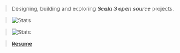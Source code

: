 >Designing, building and exploring ***Scala 3 open source*** projects.

>![Stats](https://github-readme-stats.vercel.app/api?username=objektwerks&show_icons=true&hide_border=true)

>![Stats](https://github-readme-stats.vercel.app/api/top-langs?username=objektwerks&hide=css,html,javascript)

<!---
>Top annual commits:  ***18,704***

>Top monthly commits: ***2,154***
--->
 
>[Resume](https://github.com/objektwerks/resume)

<!--- https://github.com/anuraghazra/github-readme-stats --->
